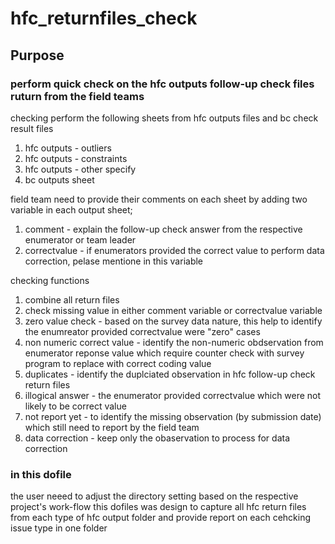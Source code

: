 # hfc_returnfiles_check

## Purpose
### perform quick check on the hfc outputs follow-up check files ruturn from the field teams

checking perform the following sheets from hfc outputs files and bc check result files
1. hfc outputs - outliers
2. hfc outputs - constraints
3. hfc outputs - other specify 
4. bc outputs sheet

field team need to provide their comments on each sheet by adding two variable in each output sheet;
1. comment - explain the follow-up check answer from the respective enumerator or team leader
2. correctvalue - if enumerators provided the correct value to perform data correction, pelase mentione in this variable

checking functions
1. combine all return files
2. check missing value in either comment variable or correctvalue variable
3. zero value check - based on the survey data nature, this help to identify the enumreator provided correctvalue were "zero" cases
4. non numeric correct value - identify the non-numeric obdservation from enumerator reponse value which require counter check with survey program to replace with correct coding value
5. duplicates - identify the duplciated observation in hfc follow-up check return files 
6. illogical answer - the enumerator provided correctvalue which were not likely to be correct value
7. not report yet - to identify the missing observation (by submission date) which still need to report by the field team
8. data correction - keep only the obaservation to process for data correction


### in this dofile
the user neeed to adjust the directory setting based on the respective project's work-flow
this dofiles was design to capture all hfc return files from each type of hfc output folder and provide report on each cehcking issue type in one folder

